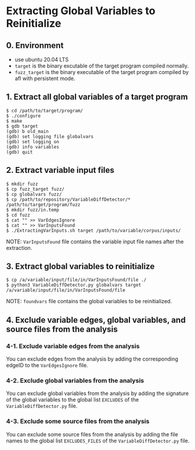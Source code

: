# Extracting Global Variables to Reinitialize

## 0. Environment

- use ubuntu 20.04 LTS
- `target` is the binary excutable of the target program compiled normally.
- `fuzz_target` is the binary executable of the target program compiled by afl with persistent mode.

## 1. Extract all global variables of a target program

```
$ cd /path/to/target/program/
$ ./configure
$ make
$ gdb target
(gdb) b old_main
(gdb) set logging file globalvars
(gdb) set logging on
(gdb) info variables
(gdb) quit
```

## 2. Extract variable input files

```
$ mkdir fuzz
$ cp fuzz_target fuzz/
$ cp globalvars fuzz/
$ cp /path/to/repository/VariableDiffDetector/* /path/to/target/program/fuzz
$ mkdir fuzz/in.temp
$ cd fuzz
$ cat "" >> VarEdgesIgnore
$ cat "" >> VarInputsFound
$ ./ExtractingVarInputs.sh target /path/to/variable/corpus/inputs/
```
NOTE: `VarInputsFound` file contains the variable input file names after the extraction.

## 3. Extract global variables to reinitialize

```
$ cp /a/variable/input/file/in/VarInputsFound/file ./ 
$ python3 VariableDiffDetector.py globalvars target /a/variable/input/file/in/VarInputsFound/file
```
NOTE: `foundvars` file contains the global variables to be reinitialized.

## 4. Exclude variable edges, global variables, and source files from the analysis

### 4-1. Exclude variable edges from the analysis

You can exclude edges from the analysis by adding the corresponding edgeID to the `VarEdgesIgnore` file.

### 4-2. Exclude global variables from the analysis

You can exclude global variables from the analysis by adding the signature of the global variables to the global list `EXCLUDES` of the `VariableDiffDetector.py` file.

### 4-3. Exclude some source files from the analysis

You can exclude some source files from the analysis by adding the file names to the global list `EXCLUDES_FILES` of the `VariableDiffDetector.py` file.
